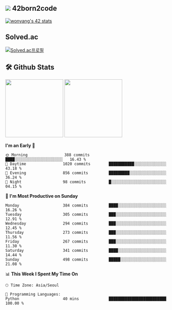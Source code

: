
## <img src="https://img.shields.io/badge/-000000?style=flat&logo=42&logoColor=white"> 42born2code
[![wonyang's 42 stats](https://badge42.vercel.app/api/v2/cl5nhe5b6007809kydha7ht42/stats?cursusId=21&coalitionId=88)](https://profile.intra.42.fr/users/wonyang)

## Solved.ac
[![Solved.ac프로필](http://mazassumnida.wtf/api/v2/generate_badge?boj=bennyws)](https://solved.ac/bennyws)

## 🛠️ Github Stats
<p>
  <img height="180em" src="https://github-readme-stats-veggie-garden.vercel.app/api?username=gemstoneyang&show_icons=true&include_all_commits=true&bg_color=30,e96443,904e95&title_color=fff&text_color=fff">
  <img height="180em" src="https://github-readme-stats-veggie-garden.vercel.app/api/top-langs/?username=gemstoneyang&layout=compact&bg_color=30,e96443,904e95&title_color=fff&text_color=fff">
</p>

<!--START_SECTION:waka-->
**I'm an Early 🐤** 

```text
🌞 Morning                388 commits         ████░░░░░░░░░░░░░░░░░░░░░   16.43 % 
🌆 Daytime                1020 commits        ███████████░░░░░░░░░░░░░░   43.18 % 
🌃 Evening                856 commits         █████████░░░░░░░░░░░░░░░░   36.24 % 
🌙 Night                  98 commits          █░░░░░░░░░░░░░░░░░░░░░░░░   04.15 % 
```
📅 **I'm Most Productive on Sunday** 

```text
Monday                   384 commits         ████░░░░░░░░░░░░░░░░░░░░░   16.26 % 
Tuesday                  305 commits         ███░░░░░░░░░░░░░░░░░░░░░░   12.91 % 
Wednesday                294 commits         ███░░░░░░░░░░░░░░░░░░░░░░   12.45 % 
Thursday                 273 commits         ███░░░░░░░░░░░░░░░░░░░░░░   11.56 % 
Friday                   267 commits         ███░░░░░░░░░░░░░░░░░░░░░░   11.30 % 
Saturday                 341 commits         ████░░░░░░░░░░░░░░░░░░░░░   14.44 % 
Sunday                   498 commits         █████░░░░░░░░░░░░░░░░░░░░   21.08 % 
```


📊 **This Week I Spent My Time On** 

```text
🕑︎ Time Zone: Asia/Seoul

💬 Programming Languages: 
Python                   40 mins             █████████████████████████   100.00 % 
```


<!--END_SECTION:waka-->
